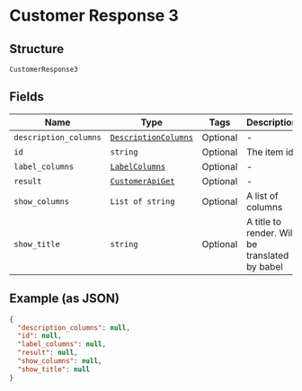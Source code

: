 
# Customer Response 3

## Structure

`CustomerResponse3`

## Fields

| Name | Type | Tags | Description |
|  --- | --- | --- | --- |
| `description_columns` | [`DescriptionColumns`](/doc/models/description-columns.md) | Optional | - |
| `id` | `string` | Optional | The item id |
| `label_columns` | [`LabelColumns`](/doc/models/label-columns.md) | Optional | - |
| `result` | [`CustomerApiGet`](/doc/models/customer-api-get.md) | Optional | - |
| `show_columns` | `List of string` | Optional | A list of columns |
| `show_title` | `string` | Optional | A title to render. Will be translated by babel |

## Example (as JSON)

```json
{
  "description_columns": null,
  "id": null,
  "label_columns": null,
  "result": null,
  "show_columns": null,
  "show_title": null
}
```

